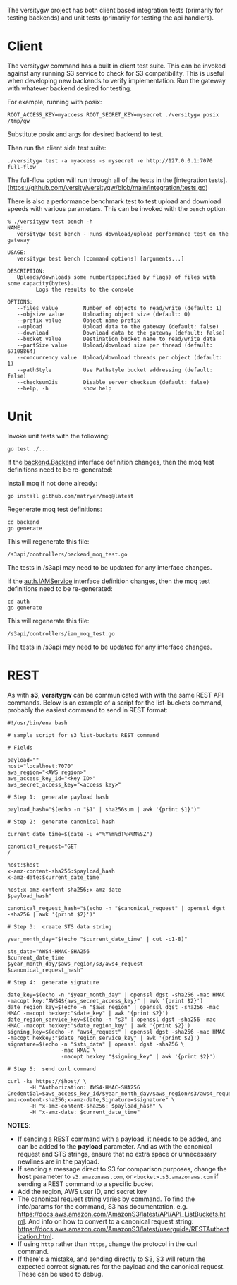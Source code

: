 The versitygw project has both client based integration tests (primarily for testing backends) and unit tests (primarily for testing the api handlers).

# Client
The versitygw command has a built in client test suite. This can be invoked against any running S3 service to check for S3 compatibility. This is useful when developing new backends to verify implementation. Run the gateway with whatever backend desired for testing.

For example, running with posix:
```
ROOT_ACCESS_KEY=myaccess ROOT_SECRET_KEY=mysecret ./versitygw posix /tmp/gw
```
Substitute posix and args for desired backend to test.

Then run the client side test suite:
```
./versitygw test -a myaccess -s mysecret -e http://127.0.0.1:7070 full-flow
```
The full-flow option will run through all of the tests in the [integration tests].(https://github.com/versity/versitygw/blob/main/integration/tests.go)

There is also a performance benchmark test to test upload and download speeds with various parameters. This can be invoked with the `bench` option.
```
% ./versitygw test bench -h       
NAME:
   versitygw test bench - Runs download/upload performance test on the gateway

USAGE:
   versitygw test bench [command options] [arguments...]

DESCRIPTION:
   Uploads/downloads some number(specified by flags) of files with some capacity(bytes).
         Logs the results to the console

OPTIONS:
   --files value        Number of objects to read/write (default: 1)
   --objsize value      Uploading object size (default: 0)
   --prefix value       Object name prefix
   --upload             Upload data to the gateway (default: false)
   --download           Download data to the gateway (default: false)
   --bucket value       Destination bucket name to read/write data
   --partSize value     Upload/download size per thread (default: 67108864)
   --concurrency value  Upload/download threads per object (default: 1)
   --pathStyle          Use Pathstyle bucket addressing (default: false)
   --checksumDis        Disable server checksum (default: false)
   --help, -h           show help
```

# Unit
Invoke unit tests with the following:
```
go test ./...
```

If the [backend.Backend](https://github.com/versity/versitygw/blob/main/backend/backend.go#L28) interface definition changes, then the moq test definitions need to be re-generated:

Install moq if not done already:
```
go install github.com/matryer/moq@latest
```
Regenerate moq test definitions:
```
cd backend
go generate
```
This will regenerate this file:
```
/s3api/controllers/backend_moq_test.go
```
The tests in /s3api may need to be updated for any interface changes.

If the [auth.IAMService](https://github.com/versity/versitygw/blob/main/auth/iam.go#L31) interface definition changes, then the moq test definitions need to be re-generated:
```
cd auth
go generate
```
This will regenerate this file:
```
/s3api/controllers/iam_moq_test.go
```
The tests in /s3api may need to be updated for any interface changes.

# REST

As with **s3**, **versitygw** can be communicated with with the same REST API commands.  Below is an example of a script for the list-buckets command, probably the easiest command to send in REST format:

```
#!/usr/bin/env bash

# sample script for s3 list-buckets REST command

# Fields

payload=""
host="localhost:7070"
aws_region="<AWS region>"
aws_access_key_id="<key ID>"
aws_secret_access_key="<access key>"

# Step 1:  generate payload hash

payload_hash="$(echo -n "$1" | sha256sum | awk '{print $1}')"

# Step 2:  generate canonical hash

current_date_time=$(date -u +"%Y%m%dT%H%M%SZ")

canonical_request="GET
/

host:$host
x-amz-content-sha256:$payload_hash
x-amz-date:$current_date_time

host;x-amz-content-sha256;x-amz-date
$payload_hash"

canonical_request_hash="$(echo -n "$canonical_request" | openssl dgst -sha256 | awk '{print $2}')"

# Step 3:  create STS data string

year_month_day="$(echo "$current_date_time" | cut -c1-8)"

sts_data="AWS4-HMAC-SHA256
$current_date_time
$year_month_day/$aws_region/s3/aws4_request
$canonical_request_hash"

# Step 4:  generate signature

date_key=$(echo -n "$year_month_day" | openssl dgst -sha256 -mac HMAC -macopt key:"AWS4${aws_secret_access_key}" | awk '{print $2}')
date_region_key=$(echo -n "$aws_region" | openssl dgst -sha256 -mac HMAC -macopt hexkey:"$date_key" | awk '{print $2}')
date_region_service_key=$(echo -n "s3" | openssl dgst -sha256 -mac HMAC -macopt hexkey:"$date_region_key" | awk '{print $2}')
signing_key=$(echo -n "aws4_request" | openssl dgst -sha256 -mac HMAC -macopt hexkey:"$date_region_service_key" | awk '{print $2}')
signature=$(echo -n "$sts_data" | openssl dgst -sha256 \
                 -mac HMAC \
                 -macopt hexkey:"$signing_key" | awk '{print $2}')

# Step 5:  send curl command

curl -ks https://$host/ \
       -H "Authorization: AWS4-HMAC-SHA256 Credential=$aws_access_key_id/$year_month_day/$aws_region/s3/aws4_request,SignedHeaders=host;x-amz-content-sha256;x-amz-date,Signature=$signature" \
       -H "x-amz-content-sha256: $payload_hash" \
       -H "x-amz-date: $current_date_time"
```

**NOTES**:
* If sending a REST command with a payload, it needs to be added, and can be added to the **payload** parameter.  And as with the canonical request and STS strings, ensure that no extra space or unnecessary newlines are in the payload.
* If sending a message direct to S3 for comparison purposes, change the **host** parameter to `s3.amazonaws.com`, or `<bucket>.s3.amazonaws.com` if sending a REST command to a specific bucket
* Add the region, AWS user ID, and secret key
* The canonical request string varies by command.  To find the info/params for the command, S3 has documentation, e.g. https://docs.aws.amazon.com/AmazonS3/latest/API/API_ListBuckets.html.  And info on how to convert to a canonical request string:  https://docs.aws.amazon.com/AmazonS3/latest/userguide/RESTAuthentication.html.
* If using `http` rather than `https`, change the protocol in the curl command.
* If there's a mistake, and sending directly to S3, S3 will return the expected correct signatures for the payload and the canonical request.  These can be used to debug.


